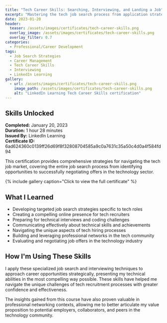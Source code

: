 ```yaml
---
title: "Tech Career Skills: Searching, Interviewing, and Landing a Job"
excerpt: "Mastering the tech job search process from application strategies to offer negotiation"
date: 2023-01-20
header:
  teaser: /assets/images/certificates/tech-career-skills.png
  overlay_image: /assets/images/certificates/tech-career-skills.png
  overlay_filter: 0.7
categories:
  - Professional/Career Development
tags:
  - Job Search Strategies
  - Career Management
  - Tech Career Skills
  - Interviewing
  - LinkedIn Learning
gallery:
  - url: /assets/images/certificates/tech-career-skills.png
    image_path: /assets/images/certificates/tech-career-skills.png
    alt: "LinkedIn Learning Tech Career Skills certification"
---
```


## Skills Unlocked

**Completed:** January 20, 2023  
**Duration:** 1 hour 28 minutes  
**Issued By:** LinkedIn Learning  
**Certificate ID:** 6ad624360c0139ff26d69f8f32808704585a9c0a7631c35a50c4d0a4f584fd94

This certification provides comprehensive strategies for navigating the tech job market, covering the entire job search process from identifying opportunities to successfully negotiating offers in the technology sector.

{% include gallery caption="Click to view the full certificate" %}

## What I Learned

* Developing targeted job search strategies specific to tech roles
* Creating a compelling online presence for tech recruiters
* Preparing for technical interviews and coding challenges
* Communicating effectively about technical skills and achievements
* Navigating the unique aspects of tech hiring processes
* Building and leveraging professional networks in the tech community
* Evaluating and negotiating job offers in the technology industry

## How I'm Using These Skills

I apply these specialized job search and interviewing techniques to approach career opportunities strategically, presenting my technical abilities in the most compelling way possible. These skills have helped me navigate the unique challenges of tech recruitment processes with greater confidence and effectiveness.

The insights gained from this course have also proven valuable in professional networking contexts, allowing me to better articulate my value proposition to potential employers, collaborators, and peers in the technology community.